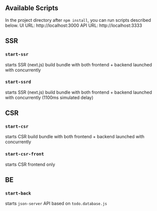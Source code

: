 ## Available Scripts
In the project directory after `npm install`, you can run scripts described below.
UI URL: http://localhost:3000
API URL: http://localhost:3333

## SSR
### `start-ssr`
starts SSR (next.js) build bundle with both frontend + backend launched with concurrently

### `start-ssrd`
starts SSR (next.js) build bundle with both frontend + backend launched with concurrently (1100ms simulated delay)

## CSR
### `start-csr` 
starts CSR build bundle with both frontend + backend launched with concurrently

### `start-csr-front`
starts CSR frontend only

## BE
### `start-back` 
starts `json-server` API based on `todo.database.js`    
